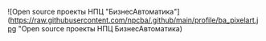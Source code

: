 ![Open source проекты НПЦ "БизнесАвтоматика"](https://raw.githubusercontent.com/npcba/.github/main/profile/ba_pixelart.jpg "Open source проекты НПЦ БизнесАвтоматика)

